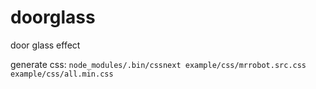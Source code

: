 # doorglass
door glass effect

generate css:
`node_modules/.bin/cssnext example/css/mrrobot.src.css example/css/all.min.css`
